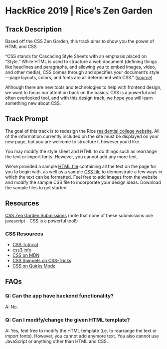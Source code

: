 #  HackRice 2019 | Rice’s Zen Garden

## Track Description
Based off the CSS Zen Garden, this track aims to show you the power of HTML and CSS. 

“CSS stands for Cascading Style Sheets with an emphasis placed on “Style.” While HTML is used to structure a web document (defining things like headlines and paragraphs, and allowing you to embed images, video, and other media), CSS comes through and specifies your document’s style—page layouts, colors, and fonts are all determined with CSS.” ([source](https://skillcrush.com/2012/04/03/css/))

Although there are new tools and technologies to help with frontend design, we want to focus our attention back on the basics. CSS is a powerful and often overlooked tool, and with this design track, we hope you will learn something new about CSS. 

## Track Prompt
The goal of this track is to redesign the Rice [residential college website](https://dou.rice.edu/residential-colleges). All of the information currently included on the site must be displayed on your new page, but you are welcome to structure it however you’d like. 

You may modify the style sheet and HTML to do things such as rearrange the text or import fonts. However, you cannot add any more text. 

We’ve provided a sample [HTML file](index.html) containing all the text on the page for you to begin with, as well as a sample [CSS file](style.css) to demonstrate a few ways in which the text can be formatted. Feel free to add images from the website and modify the sample CSS file to incorporate your design ideas. Download the sample files to get started. 

## Resources
[CSS Zen Garden Submissions](http://www.mezzoblue.com/zengarden/alldesigns/) (note that none of these submissions use javascript - CSS is a powerful tool!)

### CSS Resources 
* [CSS Tutorial](https://www.w3schools.com/css/default.asp)
* [css3.info](http://www.css3.info/)
* [CSS on MDN](https://developer.mozilla.org/en-US/docs/Web/CSS)
* [CSS Snippets on CSS-Tricks](https://developer.mozilla.org/en-US/docs/Web/CSS)
* [CSS on Quirks Mode](http://css-tricks.com/snippets/)

## FAQs

### Q: Can the app have backend functionality?
A: No.

### Q: Can I modify/change the given HTML template?
A: Yes, feel free to modify the HTML template (i.e. to rearrange the text or import fonts). However, you cannot add anymore text. You also cannot use JavaScript or anything other than HTML and CSS.
